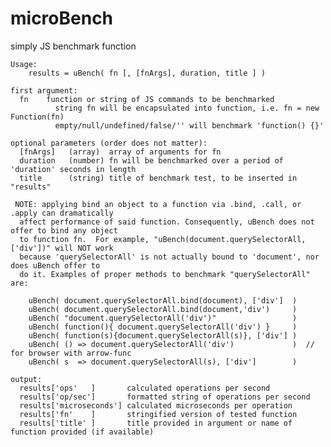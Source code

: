 # microBench
simply JS benchmark function

	Usage:
	    results = uBench( fn [, [fnArgs], duration, title ] )

	first argument:
      fn    function or string of JS commands to be benchmarked
              string fn will be encapsulated into function, i.e. fn = new Function(fn)
              empty/null/undefined/false/'' will benchmark 'function() {}'
      
	optional parameters (order does not matter):
	  [fnArgs]   (array)  array of arguments for fn
	  duration   (number) fn will be benchmarked over a period of 'duration' seconds in length
	  title      (string) title of benchmark test, to be inserted in "results"
   
	 NOTE: applying bind an object to a function via .bind, .call, or .apply can dramatically 
      affect performance of said function. Consequently, uBench does not offer to bind any object 
      to function fn.  For example, "uBench(document.querySelectorAll,['div'])" will NOT work 
      because 'querySelectorAll' is not actually bound to 'document', nor does uBench offer to 
      do it. Examples of proper methods to benchmark "querySelectorAll" are:

        uBench( document.querySelectorAll.bind(document), ['div']  )
        uBench( document.querySelectorAll.bind(document,'div')     )
        uBench( "document.querySelectorAll('div')"                 )
        uBench( function(){ document.querySelectorAll('div') }     )
        uBench( function(s){document.querySelectorAll(s)}, ['div'] )
        uBench( () => document.querySelectorAll('div')             )  // for browser with arrow-func
        uBench( s  => document.querySelectorAll(s), ['div']        )  

	output:
      results['ops'   ]       calculated operations per second
      results['op/sec']       formatted string of operations per second
      results['microseconds'] calculated microseconds per operation
      results['fn'    ]       stringified version of tested function
      results['title' ]       title provided in argument or name of function provided (if available)

